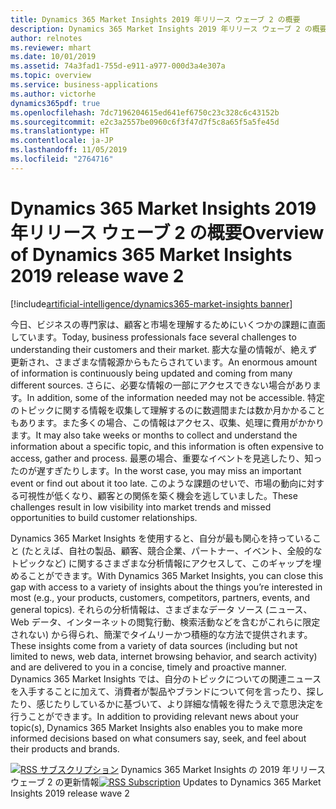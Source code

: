 ```yaml
---
title: Dynamics 365 Market Insights 2019 年リリース ウェーブ 2 の概要
description: Dynamics 365 Market Insights 2019 年リリース ウェーブ 2 の概要
author: relnotes
ms.reviewer: mhart
ms.date: 10/01/2019
ms.assetid: 74a3fad1-755d-e911-a977-000d3a4e307a
ms.topic: overview
ms.service: business-applications
ms.author: victorhe
dynamics365pdf: true
ms.openlocfilehash: 7dc7196204615ed641ef6750c23c328c6c43152b
ms.sourcegitcommit: e2c3a2557be0960c6f3f47d7f5c8a65f5a5fe45d
ms.translationtype: HT
ms.contentlocale: ja-JP
ms.lasthandoff: 11/05/2019
ms.locfileid: "2764716"
---
```

# <a name="overview-of-dynamics-365-market-insights-2019-release-wave-2"></a><span data-ttu-id="8228a-103">Dynamics 365 Market Insights 2019 年リリース ウェーブ 2 の概要</span><span class="sxs-lookup"><span data-stu-id="8228a-103">Overview of Dynamics 365 Market Insights 2019 release wave 2</span></span>
[!include[artificial-intelligence/dynamics365-market-insights banner](../includes/artificial-intelligence/dynamics365-market-insights.md)]

<!--overview start-->
<span data-ttu-id="8228a-104">今日、ビジネスの専門家は、顧客と市場を理解するためにいくつかの課題に直面しています。</span><span class="sxs-lookup"><span data-stu-id="8228a-104">Today, business professionals face several challenges to understanding their customers and their market.</span></span>  <span data-ttu-id="8228a-105">膨大な量の情報が、絶えず更新され、さまざまな情報源からもたらされています。</span><span class="sxs-lookup"><span data-stu-id="8228a-105">An enormous amount of information is continuously being updated and coming from many different sources.</span></span>  <span data-ttu-id="8228a-106">さらに、必要な情報の一部にアクセスできない場合があります。</span><span class="sxs-lookup"><span data-stu-id="8228a-106">In addition, some of the information needed may not be accessible.</span></span>  <span data-ttu-id="8228a-107">特定のトピックに関する情報を収集して理解するのに数週間または数か月かかることもあります。また多くの場合、この情報はアクセス、収集、処理に費用がかかります。</span><span class="sxs-lookup"><span data-stu-id="8228a-107">It may also take weeks or months to collect and understand the information about a specific topic, and this information is often expensive to access, gather and process.</span></span>  <span data-ttu-id="8228a-108">最悪の場合、重要なイベントを見逃したり、知ったのが遅すぎたりします。</span><span class="sxs-lookup"><span data-stu-id="8228a-108">In the worst case, you may miss an important event or find out about it too late.</span></span>  <span data-ttu-id="8228a-109">このような課題のせいで、市場の動向に対する可視性が低くなり、顧客との関係を築く機会を逃していました。</span><span class="sxs-lookup"><span data-stu-id="8228a-109">These challenges result in low visibility into market trends and missed opportunities to build customer relationships.</span></span>  

<span data-ttu-id="8228a-110">Dynamics 365 Market Insights を使用すると、自分が最も関心を持っていること (たとえば、自社の製品、顧客、競合企業、パートナー、イベント、全般的なトピックなど) に関するさまざまな分析情報にアクセスして、このギャップを埋めることができます。</span><span class="sxs-lookup"><span data-stu-id="8228a-110">With Dynamics 365 Market Insights, you can close this gap with access to a variety of insights about the things you’re interested in most (e.g., your products, customers, competitors, partners, events, and general topics).</span></span> <span data-ttu-id="8228a-111">それらの分析情報は、さまざまなデータ ソース (ニュース、Web データ、インターネットの閲覧行動、検索活動などを含むがこれらに限定されない) から得られ、簡潔でタイムリーかつ積極的な方法で提供されます。</span><span class="sxs-lookup"><span data-stu-id="8228a-111">These insights come from a variety of data sources (including but not limited to news, web data, internet browsing behavior, and search activity) and are delivered to you in a concise, timely and proactive manner.</span></span> <span data-ttu-id="8228a-112">Dynamics 365 Market Insights では、自分のトピックについての関連ニュースを入手することに加えて、消費者が製品やブランドについて何を言ったり、探したり、感じたりしているかに基づいて、より詳細な情報を得たうえで意思決定を行うことができます。</span><span class="sxs-lookup"><span data-stu-id="8228a-112">In addition to providing relevant news about your topic(s), Dynamics 365 Market Insights also enables you to make more informed decisions based on what consumers say, seek, and feel about their products and brands.</span></span>

<span data-ttu-id="8228a-113">[![RSS サブスクリプション](/dynamics365-release-plan/media/feed-icon.png "RSS サブスクリプション")](https://docs.microsoft.com/api/search/rss?locale=en-us&$filter=scopes%2Fany(t%3A%20t%20eq%20%27\dynamics365-market-insights-192%27)) Dynamics 365 Market Insights の 2019 年リリース ウェーブ 2 の更新情報</span><span class="sxs-lookup"><span data-stu-id="8228a-113">[![RSS Subscription](/dynamics365-release-plan/media/feed-icon.png "RSS Subscription")](https://docs.microsoft.com/api/search/rss?locale=en-us&$filter=scopes%2Fany(t%3A%20t%20eq%20%27\dynamics365-market-insights-192%27)) Updates to Dynamics 365 Market Insights 2019 release wave 2</span></span>
<!--overview end-->